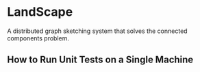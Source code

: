# LandScape
A distributed graph sketching system that solves the connected components problem.

## How to Run Unit Tests on a Single Machine
